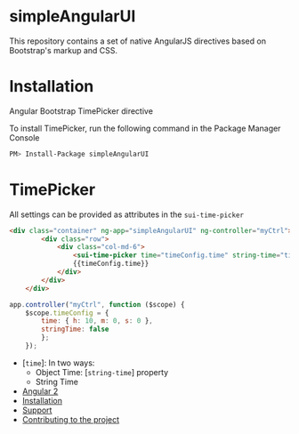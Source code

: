 # simpleAngularUI
This repository contains a set of native AngularJS directives based on Bootstrap's markup and CSS.

# Installation
Angular Bootstrap TimePicker directive

To install TimePicker, run the following command in the Package Manager Console
```sh
PM> Install-Package simpleAngularUI
```


# TimePicker

All settings can be provided as attributes in the `sui-time-picker`



```html
<div class="container" ng-app="simpleAngularUI" ng-controller="myCtrl">
        <div class="row">
            <div class="col-md-6">
                <sui-time-picker time="timeConfig.time" string-time="timeConfig.stringTime" has-second="true"></sui-time-picker>
                {{timeConfig.time}}
            </div>
        </div>
    </div>
```
```js
app.controller("myCtrl", function ($scope) {
    $scope.timeConfig = {
        time: { h: 10, m: 0, s: 0 },
        stringTime: false
        };
    });
```

- [`time`]: In two ways:
     - Object Time: [`string-time`] property 
     - String Time
- [Angular 2](#angular-2)
- [Installation](#installation)
- [Support](#support)
- [Contributing to the project](#contributing-to-the-project)
